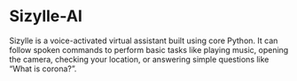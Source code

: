 # Sizylle-AI
Sizylle is a voice-activated virtual assistant built using core Python. It can follow spoken commands to perform basic tasks like playing music, opening the camera, checking your location, or answering simple questions like “What is corona?”.
